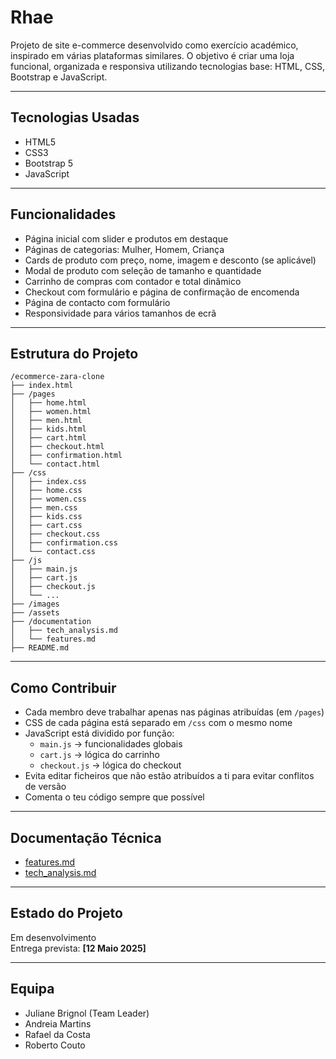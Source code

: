 # Rhae

Projeto de site e-commerce desenvolvido como exercício académico, inspirado em várias plataformas similares. O objetivo é criar uma loja funcional, organizada e responsiva utilizando tecnologias base: HTML, CSS, Bootstrap e JavaScript.

---

## Tecnologias Usadas

- HTML5
- CSS3
- Bootstrap 5
- JavaScript

---

## Funcionalidades

- Página inicial com slider e produtos em destaque
- Páginas de categorias: Mulher, Homem, Criança
- Cards de produto com preço, nome, imagem e desconto (se aplicável)
- Modal de produto com seleção de tamanho e quantidade
- Carrinho de compras com contador e total dinâmico
- Checkout com formulário e página de confirmação de encomenda
- Página de contacto com formulário
- Responsividade para vários tamanhos de ecrã

---

## Estrutura do Projeto

```
/ecommerce-zara-clone
├── index.html
├── /pages
│   ├── home.html
│   ├── women.html
│   ├── men.html
│   ├── kids.html
│   ├── cart.html
│   ├── checkout.html
│   ├── confirmation.html
│   └── contact.html
├── /css
│   ├── index.css
│   ├── home.css
│   ├── women.css
│   ├── men.css
│   ├── kids.css
│   ├── cart.css
│   ├── checkout.css
│   ├── confirmation.css
│   └── contact.css
├── /js
│   ├── main.js
│   ├── cart.js
│   ├── checkout.js
│   └── ...
├── /images
├── /assets
├── /documentation
│   ├── tech_analysis.md
│   └── features.md
├── README.md
```

---

## Como Contribuir

- Cada membro deve trabalhar apenas nas páginas atribuídas (em `/pages`)
- CSS de cada página está separado em `/css` com o mesmo nome
- JavaScript está dividido por função:
  - `main.js` → funcionalidades globais
  - `cart.js` → lógica do carrinho
  - `checkout.js` → lógica do checkout
- Evita editar ficheiros que não estão atribuídos a ti para evitar conflitos de versão
- Comenta o teu código sempre que possível

---

## Documentação Técnica

- [features.md](./documentation/features.md)
- [tech_analysis.md](./documentation/tech_analysis.md)

---

## Estado do Projeto

Em desenvolvimento  
Entrega prevista: **[12 Maio 2025]**

---

## Equipa

- Juliane Brignol (Team Leader)
- Andreia Martins
- Rafael da Costa
- Roberto Couto
